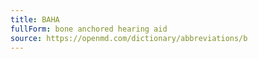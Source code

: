 ```yaml
---
title: BAHA
fullForm: bone anchored hearing aid
source: https://openmd.com/dictionary/abbreviations/b
---
```

